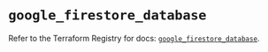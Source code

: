 # `google_firestore_database`

Refer to the Terraform Registry for docs: [`google_firestore_database`](https://registry.terraform.io/providers/hashicorp/google-beta/5.29.0/docs/resources/google_firestore_database).
